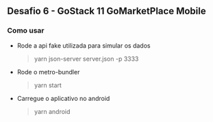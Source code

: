 ## Desafio 6 - GoStack 11 GoMarketPlace Mobile

### Como usar

- Rode a api fake utilizada para simular os dados

  > yarn json-server server.json -p 3333

- Rode o metro-bundler

  > yarn start

- Carregue o aplicativo no android
  > yarn android
